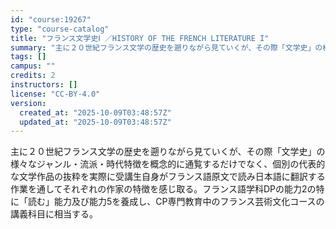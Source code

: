 ```yaml
---
id: "course:19267"
type: "course-catalog"
title: "フランス文学史Ⅰ ／HISTORY OF THE FRENCH LITERATURE I"
summary: "主に２０世紀フランス文学の歴史を遡りながら見ていくが、その際「文学史」の様々なジャンル・流派・時代特徴を概念的に通覧するだけでなく、個別の代表的な文学作品の抜粋を実際に受講生自身がフランス語原文で読み日本語に翻訳する作業を通してそれぞれの作…"
tags: []
campus: ""
credits: 2
instructors: []
license: "CC-BY-4.0"
version:
  created_at: "2025-10-09T03:48:57Z"
  updated_at: "2025-10-09T03:48:57Z"
---
```

主に２０世紀フランス文学の歴史を遡りながら見ていくが、その際「文学史」の様々なジャンル・流派・時代特徴を概念的に通覧するだけでなく、個別の代表的な文学作品の抜粋を実際に受講生自身がフランス語原文で読み日本語に翻訳する作業を通してそれぞれの作家の特徴を感じ取る。フランス語学科DPの能力2の特に「読む」能力及び能力5を養成し、CP専門教育中のフランス芸術文化コースの講義科目に相当する。
